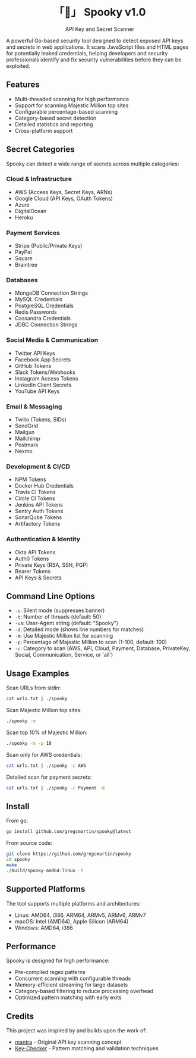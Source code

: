 <h1 align="center">「👻」 Spooky v1.0</h1>

<p align="center">API Key and Secret Scanner</p>

A powerful Go-based security tool designed to detect exposed API keys and secrets in web applications. It scans JavaScript files and HTML pages for potentially leaked credentials, helping developers and security professionals identify and fix security vulnerabilities before they can be exploited.

## Features

- Multi-threaded scanning for high performance
- Support for scanning Majestic Million top sites
- Configurable percentage-based scanning
- Category-based secret detection
- Detailed statistics and reporting
- Cross-platform support

## Secret Categories

Spooky can detect a wide range of secrets across multiple categories:

### Cloud & Infrastructure
- AWS (Access Keys, Secret Keys, ARNs)
- Google Cloud (API Keys, OAuth Tokens)
- Azure
- DigitalOcean
- Heroku

### Payment Services
- Stripe (Public/Private Keys)
- PayPal
- Square
- Braintree

### Databases
- MongoDB Connection Strings
- MySQL Credentials
- PostgreSQL Credentials
- Redis Passwords
- Cassandra Credentials
- JDBC Connection Strings

### Social Media & Communication
- Twitter API Keys
- Facebook App Secrets
- GitHub Tokens
- Slack Tokens/Webhooks
- Instagram Access Tokens
- LinkedIn Client Secrets
- YouTube API Keys

### Email & Messaging
- Twilio (Tokens, SIDs)
- SendGrid
- Mailgun
- Mailchimp
- Postmark
- Nexmo

### Development & CI/CD
- NPM Tokens
- Docker Hub Credentials
- Travis CI Tokens
- Circle CI Tokens
- Jenkins API Tokens
- Sentry Auth Tokens
- SonarQube Tokens
- Artifactory Tokens

### Authentication & Identity
- Okta API Tokens
- Auth0 Tokens
- Private Keys (RSA, SSH, PGP)
- Bearer Tokens
- API Keys & Secrets

## Command Line Options

- `-s`: Silent mode (suppresses banner)
- `-t`: Number of threads (default: 50)
- `-ua`: User-Agent string (default: "Spooky")
- `-d`: Detailed mode (shows line numbers for matches)
- `-m`: Use Majestic Million list for scanning
- `-p`: Percentage of Majestic Million to scan (1-100, default: 100)
- `-c`: Category to scan (AWS, API, Cloud, Payment, Database, PrivateKey, Social, Communication, Service, or 'all')

## Usage Examples

Scan URLs from stdin:
```bash
cat urls.txt | ./spooky
```

Scan Majestic Million top sites:
```bash
./spooky -m
```

Scan top 10% of Majestic Million:
```bash
./spooky -m -p 10
```

Scan only for AWS credentials:
```bash
cat urls.txt | ./spooky -c AWS
```

Detailed scan for payment secrets:
```bash
cat urls.txt | ./spooky -c Payment -d
```

## Install

From go:
```bash
go install github.com/gregcmartin/spooky@latest
```

From source code:
```bash
git clone https://github.com/gregcmartin/spooky
cd spooky
make
./build/spooky-amd64-linux -h
```

## Supported Platforms

The tool supports multiple platforms and architectures:

- Linux: AMD64, i386, ARM64, ARMv5, ARMv6, ARMv7
- macOS: Intel (AMD64), Apple Silicon (ARM64)
- Windows: AMD64, i386

## Performance

Spooky is designed for high performance:
- Pre-compiled regex patterns
- Concurrent scanning with configurable threads
- Memory-efficient streaming for large datasets
- Category-based filtering to reduce processing overhead
- Optimized pattern matching with early exits

## Credits

This project was inspired by and builds upon the work of:
- [mantra](https://github.com/brosck/mantra) - Original API key scanning concept
- [Key-Checker](https://github.com/daffainfo/Key-Checker) - Pattern matching and validation techniques

